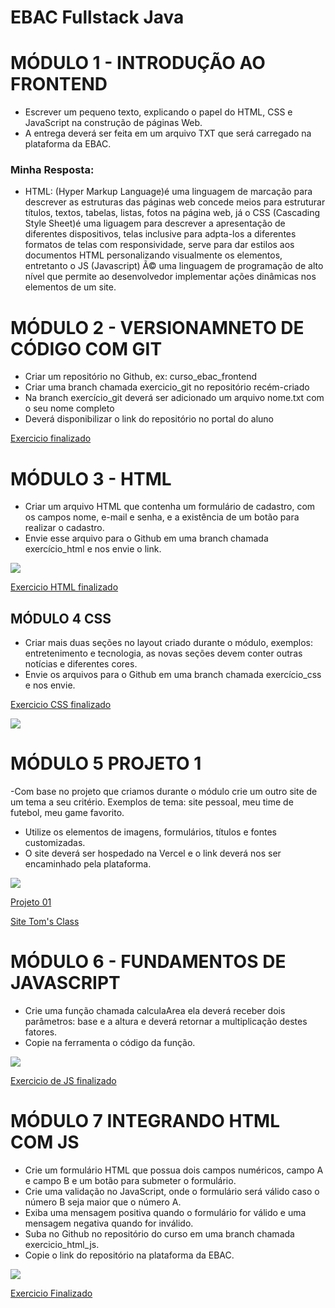 # EBAC Fullstack Java

# MÓDULO 1 - INTRODUÇÃO AO FRONTEND

- Escrever um pequeno texto, explicando o papel do HTML, CSS e JavaScript na construção de páginas Web.
- A entrega deverá ser feita em um arquivo TXT que será carregado na plataforma da EBAC.

### Minha Resposta:
- HTML: (Hyper Markup Language)é uma linguagem de marcação para descrever as estruturas das páginas web concede meios para estruturar títulos, textos, tabelas, listas, fotos na página web, já o CSS (Cascading Style Sheet)é uma liguagem para descrever a apresentação de diferentes dispositivos, telas inclusive para adpta-los a diferentes formatos de telas com responsividade, serve para dar estilos aos documentos HTML personalizando visualmente os elementos, entretanto o JS (Javascript) Ã© uma linguagem de programação de alto nível que permite ao desenvolvedor implementar ações dinâmicas nos elementos de um site.

# MÓDULO 2 - VERSIONAMNETO DE CÓDIGO COM GIT

- Criar um repositório no Github, ex: curso_ebac_frontend
- Criar uma branch chamada exercicio_git no repositório recém-criado
- Na branch exercício_git deverá ser adicionado um arquivo nome.txt com o seu nome completo
- Deverá disponibilizar o link do repositório no portal do aluno	

<a href="https://github.com/vivianezzt/FullStack_java/blob/exercicio_git/nome.txt">Exercicio finalizado</a>

# MÓDULO 3 - HTML

- Criar um arquivo HTML que contenha um formulário de cadastro, com os campos nome, e-mail e senha, e a existência de um botão para realizar o cadastro.
- Envie esse arquivo para o Github em uma branch chamada exercício_html e nos envie o link.

<img src="https://raw.githubusercontent.com/vivianezzt/FullStack_java/exercicio_html/lading-page/componentes/img/lading.png">

<a href="https://github.com/vivianezzt/FullStack_java/tree/exercicio_html">Exercicio HTML finalizado</a>

## MÓDULO 4 CSS

- Criar mais duas seções no layout criado
durante o módulo, exemplos: entretenimento e tecnologia, as novas seções devem conter outras notícias e diferentes cores.
-  Envie os arquivos para o Github em uma
branch chamada exercício_css e nos envie.

<a href="https://github.com/vivianezzt/FullStack_java/tree/exercicio_css/exercicio_css">Exercicio CSS finalizado</a>

<img src="https://raw.githubusercontent.com/vivianezzt/FullStack_java/exercicio_css/exercicio_css/img/exercicio_css.png">

# MÓDULO 5 PROJETO 1 

-Com base no projeto que criamos durante o módulo crie um outro site de um tema a seu critério. Exemplos de tema: site pessoal,
meu time de futebol, meu game favorito.
- Utilize os elementos de imagens, formulários, títulos e fontes customizadas.
- O site deverá ser hospedado na Vercel e o link deverá nos ser encaminhado pela plataforma.

<img src="https://raw.githubusercontent.com/vivianezzt/FullStack_java/Projeto_1/Projeto%201/img/tom_school.png">

<a href="https://github.com/vivianezzt/FullStack_java/tree/Projeto_1">Projeto 01</a>

<a href="https://modulo-5-projeto-1-ebac.vercel.app/">Site Tom's Class</a>

# MÓDULO 6 - FUNDAMENTOS DE JAVASCRIPT 

- Crie uma função chamada calculaArea ela deverá receber dois parâmetros: base e a altura e deverá retornar a multiplicação
destes fatores.
- Copie na ferramenta o código da função.

<img src="https://raw.githubusercontent.com/vivianezzt/FullStack_java/exercicio_css/fundamentos_js/code-JS.png">

<a href="https://raw.githubusercontent.com/vivianezzt/FullStack_java/exercicio_css/fundamentos_js/code-JS.png">Exercicio de JS finalizado</a>

# MÓDULO 7 INTEGRANDO HTML COM JS

- Crie um formulário HTML que possua dois campos numéricos, campo A e campo B e um botão para submeter o formulário.
-  Crie uma validação no JavaScript, onde o formulário será válido caso o número B seja maior que o número A.
- Exiba uma mensagem positiva quando o formulário for válido e uma mensagem negativa quando for inválido.
- Suba no Github no repositório do curso em uma branch chamada exercicio_html_js.
- Copie o link do repositório na plataforma da EBAC.

<img src="https://raw.githubusercontent.com/vivianezzt/FullStack_java/exercicio_html_js/integrando_html_js/img/validacao.png">

<a href="https://github.com/vivianezzt/FullStack_java/tree/exercicio_html_js/integrando_html_js">Exercicio Finalizado</a>
